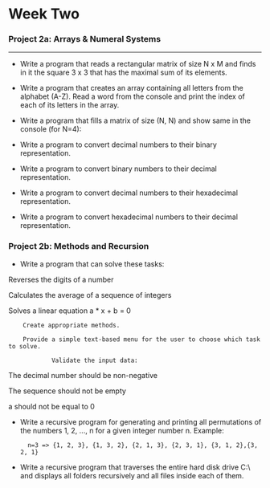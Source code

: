 # Week Two

### Project 2a: **Arrays & Numeral Systems**
____________
- Write a program that reads a rectangular matrix of size N x M and finds in it the square 3 x 3 that has the maximal sum of its elements.

- Write a program that creates an array containing all letters from the alphabet (A-Z). Read a word from the console and print the index of each of its letters in the array.

- Write a program that fills a matrix of size (N, N) and show same in the console (for N=4):

- Write a program to convert decimal numbers to their binary representation.

- Write a program to convert binary numbers to their decimal representation.

- Write a program to convert decimal numbers to their hexadecimal representation.

- Write a program to convert hexadecimal numbers to their decimal representation.




### Project 2b: **Methods and Recursion**

- Write a program that can solve these tasks:

Reverses the digits of a number

Calculates the average of a sequence of integers

Solves a linear equation a * x + b = 0

        Create appropriate methods.

        Provide a simple text-based menu for the user to choose which task to solve.

                Validate the input data:

The decimal number should be non-negative

The sequence should not be empty

a should not be equal to 0


- Write a recursive program for generating and printing all permutations of the numbers 1, 2, ..., n for a given integer number n. Example:

        n=3 => {1, 2, 3}, {1, 3, 2}, {2, 1, 3}, {2, 3, 1}, {3, 1, 2},{3, 2, 1}


- Write a recursive program that traverses the entire hard disk drive C:\ and displays all folders recursively and all files inside each of them.


